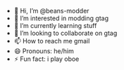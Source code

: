 - 👋 Hi, I’m @beans-modder
- 👀 I’m interested in modding gtag
- 🌱 I’m currently learning stuff
- 💞️ I’m looking to collaborate on gtag
- 📫 How to reach me gmail
- 😄 Pronouns: he/him
- ⚡ Fun fact: i play oboe

<!---
beans-modder/beans-modder is a ✨ special ✨ repository because its `README.md` (this file) appears on your GitHub profile.
You can click the Preview link to take a look at your changes.
--->
